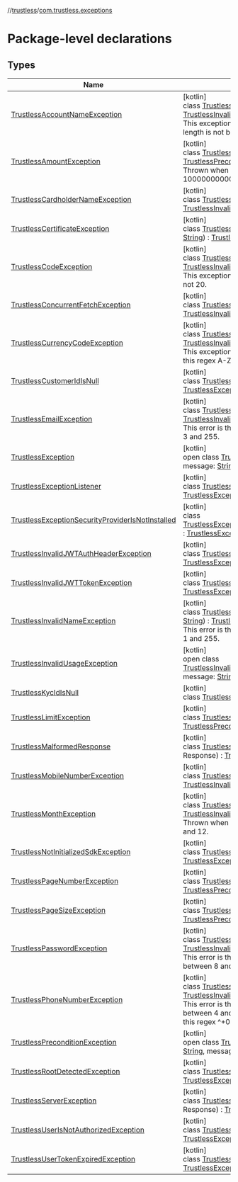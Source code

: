 //[trustless](../../index.md)/[com.trustless.exceptions](index.md)

# Package-level declarations

## Types

| Name | Summary |
|---|---|
| [TrustlessAccountNameException](-trustless-account-name-exception/index.md) | [kotlin]<br>class [TrustlessAccountNameException](-trustless-account-name-exception/index.md) : [TrustlessInvalidUsageException](-trustless-invalid-usage-exception/index.md)<br>This exception is thrown when Account name length is not between 1 and 105. |
| [TrustlessAmountException](-trustless-amount-exception/index.md) | [kotlin]<br>class [TrustlessAmountException](-trustless-amount-exception/index.md) : [TrustlessPreconditionException](-trustless-precondition-exception/index.md)<br>Thrown when amount is not between  0.0001 and 1000000000000000000. |
| [TrustlessCardholderNameException](-trustless-cardholder-name-exception/index.md) | [kotlin]<br>class [TrustlessCardholderNameException](-trustless-cardholder-name-exception/index.md) : [TrustlessInvalidUsageException](-trustless-invalid-usage-exception/index.md) |
| [TrustlessCertificateException](-trustless-certificate-exception/index.md) | [kotlin]<br>class [TrustlessCertificateException](-trustless-certificate-exception/index.md)(reason: [String](https://kotlinlang.org/api/latest/jvm/stdlib/kotlin/-string/index.html)) : [TrustlessException](-trustless-exception/index.md) |
| [TrustlessCodeException](-trustless-code-exception/index.md) | [kotlin]<br>class [TrustlessCodeException](-trustless-code-exception/index.md) : [TrustlessInvalidUsageException](-trustless-invalid-usage-exception/index.md)<br>This exception is thrown when code's length is not 20. |
| [TrustlessConcurrentFetchException](-trustless-concurrent-fetch-exception/index.md) | [kotlin]<br>class [TrustlessConcurrentFetchException](-trustless-concurrent-fetch-exception/index.md) : [TrustlessInvalidUsageException](-trustless-invalid-usage-exception/index.md) |
| [TrustlessCurrencyCodeException](-trustless-currency-code-exception/index.md) | [kotlin]<br>class [TrustlessCurrencyCodeException](-trustless-currency-code-exception/index.md) : [TrustlessInvalidUsageException](-trustless-invalid-usage-exception/index.md)<br>This exception is thrown when it doesn't match this regex A-Z{3} |
| [TrustlessCustomerIdIsNull](-trustless-customer-id-is-null/index.md) | [kotlin]<br>class [TrustlessCustomerIdIsNull](-trustless-customer-id-is-null/index.md) : [TrustlessException](-trustless-exception/index.md) |
| [TrustlessEmailException](-trustless-email-exception/index.md) | [kotlin]<br>class [TrustlessEmailException](-trustless-email-exception/index.md) : [TrustlessInvalidUsageException](-trustless-invalid-usage-exception/index.md)<br>This error is thrown if email length isn't between 3 and 255. |
| [TrustlessException](-trustless-exception/index.md) | [kotlin]<br>open class [TrustlessException](-trustless-exception/index.md)(code: [String](https://kotlinlang.org/api/latest/jvm/stdlib/kotlin/-string/index.html), message: [String](https://kotlinlang.org/api/latest/jvm/stdlib/kotlin/-string/index.html)?) : [Exception](https://developer.android.com/reference/kotlin/java/lang/Exception.html) |
| [TrustlessExceptionListener](-trustless-exception-listener/index.md) | [kotlin]<br>class [TrustlessExceptionListener](-trustless-exception-listener/index.md) : [TrustlessException](-trustless-exception/index.md) |
| [TrustlessExceptionSecurityProviderIsNotInstalled](-trustless-exception-security-provider-is-not-installed/index.md) | [kotlin]<br>class [TrustlessExceptionSecurityProviderIsNotInstalled](-trustless-exception-security-provider-is-not-installed/index.md) : [TrustlessException](-trustless-exception/index.md) |
| [TrustlessInvalidJWTAuthHeaderException](-trustless-invalid-j-w-t-auth-header-exception/index.md) | [kotlin]<br>class [TrustlessInvalidJWTAuthHeaderException](-trustless-invalid-j-w-t-auth-header-exception/index.md) : [TrustlessException](-trustless-exception/index.md) |
| [TrustlessInvalidJWTTokenException](-trustless-invalid-j-w-t-token-exception/index.md) | [kotlin]<br>class [TrustlessInvalidJWTTokenException](-trustless-invalid-j-w-t-token-exception/index.md) : [TrustlessException](-trustless-exception/index.md) |
| [TrustlessInvalidNameException](-trustless-invalid-name-exception/index.md) | [kotlin]<br>class [TrustlessInvalidNameException](-trustless-invalid-name-exception/index.md)(nameCode: [String](https://kotlinlang.org/api/latest/jvm/stdlib/kotlin/-string/index.html)) : [TrustlessInvalidUsageException](-trustless-invalid-usage-exception/index.md)<br>This error is thrown if name length isn't between  1 and 255. |
| [TrustlessInvalidUsageException](-trustless-invalid-usage-exception/index.md) | [kotlin]<br>open class [TrustlessInvalidUsageException](-trustless-invalid-usage-exception/index.md)(code: [String](https://kotlinlang.org/api/latest/jvm/stdlib/kotlin/-string/index.html), message: [String](https://kotlinlang.org/api/latest/jvm/stdlib/kotlin/-string/index.html)) : [TrustlessException](-trustless-exception/index.md) |
| [TrustlessKycIdIsNull](-trustless-kyc-id-is-null/index.md) | [kotlin]<br>class [TrustlessKycIdIsNull](-trustless-kyc-id-is-null/index.md) : [TrustlessException](-trustless-exception/index.md) |
| [TrustlessLimitException](-trustless-limit-exception/index.md) | [kotlin]<br>class [TrustlessLimitException](-trustless-limit-exception/index.md) : [TrustlessPreconditionException](-trustless-precondition-exception/index.md) |
| [TrustlessMalformedResponse](-trustless-malformed-response/index.md) | [kotlin]<br>class [TrustlessMalformedResponse](-trustless-malformed-response/index.md)(response: Response) : [TrustlessException](-trustless-exception/index.md) |
| [TrustlessMobileNumberException](-trustless-mobile-number-exception/index.md) | [kotlin]<br>class [TrustlessMobileNumberException](-trustless-mobile-number-exception/index.md) : [TrustlessInvalidUsageException](-trustless-invalid-usage-exception/index.md) |
| [TrustlessMonthException](-trustless-month-exception/index.md) | [kotlin]<br>class [TrustlessMonthException](-trustless-month-exception/index.md) : [TrustlessInvalidUsageException](-trustless-invalid-usage-exception/index.md)<br>Thrown when month number is not between 1 and 12. |
| [TrustlessNotInitializedSdkException](-trustless-not-initialized-sdk-exception/index.md) | [kotlin]<br>class [TrustlessNotInitializedSdkException](-trustless-not-initialized-sdk-exception/index.md) : [TrustlessException](-trustless-exception/index.md) |
| [TrustlessPageNumberException](-trustless-page-number-exception/index.md) | [kotlin]<br>class [TrustlessPageNumberException](-trustless-page-number-exception/index.md) : [TrustlessPreconditionException](-trustless-precondition-exception/index.md) |
| [TrustlessPageSizeException](-trustless-page-size-exception/index.md) | [kotlin]<br>class [TrustlessPageSizeException](-trustless-page-size-exception/index.md) : [TrustlessPreconditionException](-trustless-precondition-exception/index.md) |
| [TrustlessPasswordException](-trustless-password-exception/index.md) | [kotlin]<br>class [TrustlessPasswordException](-trustless-password-exception/index.md) : [TrustlessInvalidUsageException](-trustless-invalid-usage-exception/index.md)<br>This error is thrown if password length isn't between 8 and 255. |
| [TrustlessPhoneNumberException](-trustless-phone-number-exception/index.md) | [kotlin]<br>class [TrustlessPhoneNumberException](-trustless-phone-number-exception/index.md) : [TrustlessInvalidUsageException](-trustless-invalid-usage-exception/index.md)<br>This error is thrown when number length isn't between 4 and 16, or the phone doesn't follow this regex ^\+0-9*\$ |
| [TrustlessPreconditionException](-trustless-precondition-exception/index.md) | [kotlin]<br>open class [TrustlessPreconditionException](-trustless-precondition-exception/index.md)(code: [String](https://kotlinlang.org/api/latest/jvm/stdlib/kotlin/-string/index.html), message: [String](https://kotlinlang.org/api/latest/jvm/stdlib/kotlin/-string/index.html)) : [TrustlessException](-trustless-exception/index.md) |
| [TrustlessRootDetectedException](-trustless-root-detected-exception/index.md) | [kotlin]<br>class [TrustlessRootDetectedException](-trustless-root-detected-exception/index.md) : [TrustlessException](-trustless-exception/index.md) |
| [TrustlessServerException](-trustless-server-exception/index.md) | [kotlin]<br>class [TrustlessServerException](-trustless-server-exception/index.md)(response: Response) : [TrustlessException](-trustless-exception/index.md) |
| [TrustlessUserIsNotAuthorizedException](-trustless-user-is-not-authorized-exception/index.md) | [kotlin]<br>class [TrustlessUserIsNotAuthorizedException](-trustless-user-is-not-authorized-exception/index.md) : [TrustlessException](-trustless-exception/index.md) |
| [TrustlessUserTokenExpiredException](-trustless-user-token-expired-exception/index.md) | [kotlin]<br>class [TrustlessUserTokenExpiredException](-trustless-user-token-expired-exception/index.md) : [TrustlessException](-trustless-exception/index.md) |
